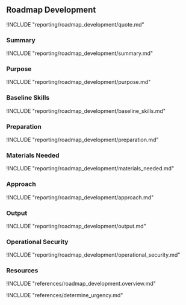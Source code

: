 ## Roadmap Development

!INCLUDE "reporting/roadmap_development/quote.md"

### Summary

!INCLUDE "reporting/roadmap_development/summary.md"

### Purpose

!INCLUDE "reporting/roadmap_development/purpose.md"

### Baseline Skills

!INCLUDE "reporting/roadmap_development/baseline_skills.md"

### Preparation

!INCLUDE "reporting/roadmap_development/preparation.md"

### Materials Needed

!INCLUDE "reporting/roadmap_development/materials_needed.md"

### Approach

!INCLUDE "reporting/roadmap_development/approach.md"

### Output

!INCLUDE "reporting/roadmap_development/output.md"

### Operational Security

!INCLUDE "reporting/roadmap_development/operational_security.md"

### Resources

!INCLUDE "references/roadmap_development.overview.md"

!INCLUDE "references/determine_urgency.md"
